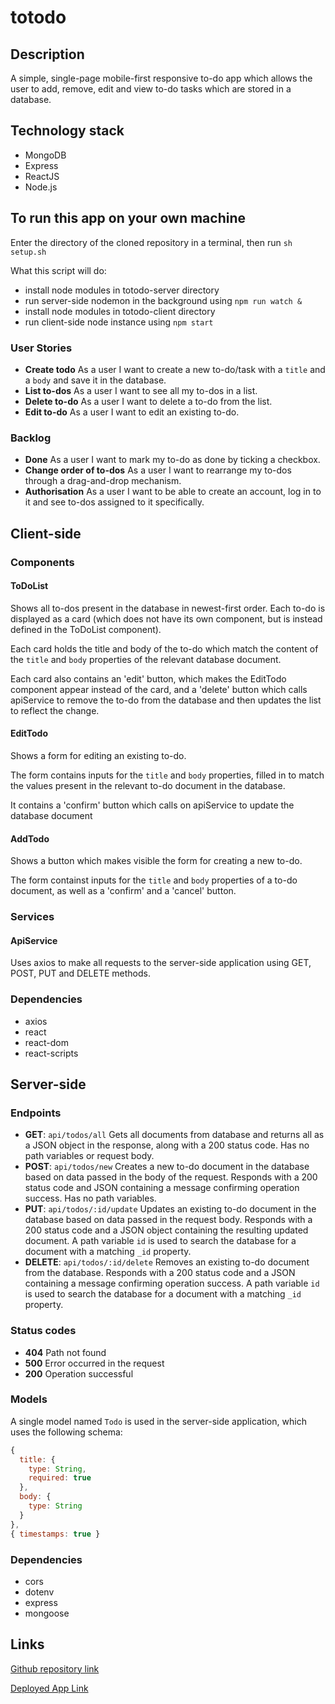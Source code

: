 # totodo

## Description
A simple, single-page mobile-first responsive to-do app which allows the user to add, remove, edit and view to-do tasks which are stored in a database.

## Technology stack
- MongoDB
- Express
- ReactJS
- Node.js

## To run this app on your own machine
Enter the directory of the cloned repository in a terminal, then run `sh setup.sh`

What this script will do:
- install node modules in totodo-server directory
- run server-side nodemon in the background using `npm run watch &`
- install node modules in totodo-client directory
- run client-side node instance using `npm start`

### User Stories
- **Create todo** As a user I want to create a new to-do/task with a `title` and a `body` and save it in the database.
- **List to-dos** As a user I want to see all my to-dos in a list.
- **Delete to-do** As a user I want to delete a to-do from the list.
- **Edit to-do** As a user I want to edit an existing to-do.

### Backlog
- **Done** As a user I want to mark my to-do as done by ticking a checkbox.
- **Change order of to-dos** As a user I want to rearrange my to-dos through a drag-and-drop mechanism.
- **Authorisation** As a user I want to be able to create an account, log in to it and see to-dos assigned to it specifically.

## Client-side

### Components
#### ToDoList
Shows all to-dos present in the database in newest-first order. 
Each to-do is displayed as a card (which does not have its own component, but is instead defined in the ToDoList component).

Each card holds the title and body of the to-do which match the content of the `title` and `body` properties of the relevant database document.

Each card also contains an 'edit' button, which makes the EditTodo component appear instead of the card, and a 'delete' button which calls apiService to remove the to-do from the database and then updates the list to reflect the change.

#### EditTodo
Shows a form for editing an existing to-do.

The form contains inputs for the `title` and `body` properties, filled in to match the values present in the relevant to-do document in the database.

It contains a 'confirm' button which calls on apiService to update the database document 

#### AddTodo
Shows a button which makes visible the form for creating a new to-do. 

The form containst inputs for the `title` and `body` properties of a to-do document, as well as a 'confirm' and a 'cancel' button.

### Services
#### ApiService
Uses axios to make all requests to the server-side application using GET, POST, PUT and DELETE methods.

### Dependencies
- axios
- react
- react-dom
- react-scripts

## Server-side

### Endpoints
- **GET**: `api/todos/all` Gets all documents from database and returns all as a JSON object in the response, along with a 200 status code. Has no path variables or request body.
- **POST**: `api/todos/new` Creates a new to-do document in the database based on data passed in the body of the request. Responds with a 200 status code and JSON containing a message confirming operation success. Has no path variables.
- **PUT**: `api/todos/:id/update` Updates an existing to-do document in the database based on data passed in the request body. Responds with a 200 status code and a JSON object containing the resulting updated document. A path variable `id` is used to search the database for a document with a matching `_id` property.
- **DELETE**: `api/todos/:id/delete` Removes an existing to-do document from the database. Responds with a 200 status code and a JSON containing a message confirming operation success. A path variable `id` is used to search the database for a document with a matching `_id` property.

### Status codes
- **404** Path not found
- **500** Error occurred in the request
- **200** Operation successful

### Models
A single model named `Todo` is used in the server-side application, which uses the following schema:
```javascript
{
  title: {
    type: String,
    required: true
  },
  body: {
    type: String
  }
},
{ timestamps: true }
```

### Dependencies
- cors
- dotenv
- express
- mongoose

## Links

[Github repository link](http://github.com)

[Deployed App Link](http://heroku.com)
